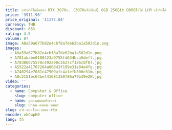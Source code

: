 ```yaml
---
title: การ์ดวิดีโอมือสอง RTX 3070ม. (3070แล็ปท็อป) 8GB 256Bit DDR6ไม่ใช่ LHR เข้ากันได้อย่างสมบูรณ์แบบกับการขุด BTC ความเร็ว ETH ถึง65 + mh/s
price: '3911.96'
price_original: '11177.04'
currency: THB
discount: 65%
rating: 4.5
volume: 87
image: A8a59a677b82e4cbf8a7de62ba1a502d1n.png
images:
  - A8a59a677b82e4cbf8a7de62ba1a502d1n.png
  - A701ababe0108423a9755fd634bca5defl.jpg
  - A78386675570c492a98c3627cf186c8f87.jpg
  - A5522a41707264a00843f199e31e84e4fg.jpg
  - A740294e7081c47909afc4a1efb806e31m.jpg
  - A0c2151ec64be441681350f86a79b39e2W.jpg
video: ''
categories:
  - name: Computer & Office
    slug: computer-office
  - name: อุปกรณ์คอมพิวเตอร์
    slug: ปกรณ-คอมพ-วเตอร
slug: การ-ดว-โอม-อสอง-rtx
encode: okCwpK0
lang: th
---
```

  